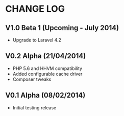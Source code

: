 CHANGE LOG
==========


## V1.0 Beta 1 (Upcoming - July 2014)

* Upgrade to Laravel 4.2


## V0.2 Alpha (21/04/2014)

* PHP 5.6 and HHVM compatibility
* Added configurable cache driver
* Composer tweaks


## V0.1 Alpha (08/02/2014)

* Initial testing release

